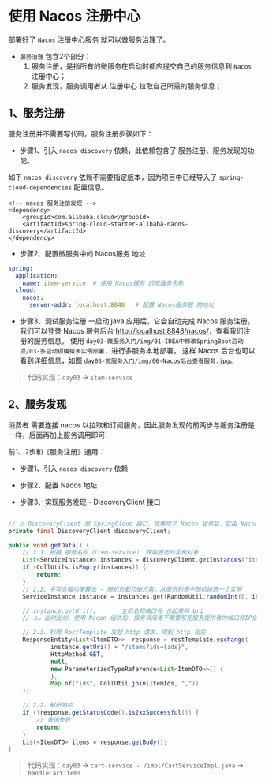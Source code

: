 # 使用 Nacos 注册中心
部署好了 `Nacos` 注册中心服务 就可以做服务治理了。

- `服务治理` 包含2个部分：
  1. 服务注册，是指所有的微服务在启动时都应提交自己的服务信息到 `Nacos` 注册中心；
  2. 服务发现，服务调用者从 注册中心 拉取自己所需的服务信息；

## 1、服务注册
服务注册并不需要写代码，服务注册步骤如下：

* 步骤1、引入 `nacos discovery` 依赖，此依赖包含了 服务注册、服务发现的功能。

如下 `nacos discovery` 依赖不需要指定版本，因为项目中已经导入了 `spring-cloud-dependencies` 配置信息。
```pom
<!-- nacos 服务注册发现 -->
<dependency>
    <groupId>com.alibaba.cloud</groupId>
    <artifactId>spring-cloud-starter-alibaba-nacos-discovery</artifactId>
</dependency>
```

* 步骤2、配置微服务中的 Nacos服务  地址
```yaml
spring:
  application:
    name: item-service  # 使用 Nacos服务 的微服务名称
  cloud:
    nacos:
      server-addr: localhost:8848   # 配置 Nacos服务器 的地址
```

* 步骤3、测试服务注册
一启动 java 应用后，它会自动完成 Nacos 服务注册。我们可以登录 Nacos 服务后台 <http://localhost:8848/nacos/>，查看我们注册的服务信息。
使用 `day03-微服务入门/img/01-IDEA中修改SpringBoot启动项/03-多启动项模拟多实例部署`，进行多服务本地部署， 这样 Nacos 后台也可以看到详细信息，如图 `day03-微服务入门/img/06-Nacos后台查看服务.jpg`。

> 代码实现：`day03` -> `item-service`

## 2、服务发现
消费者 需要连接 nacos 以拉取和订阅服务，因此服务发现的前两步与服务注册是一样，后面再加上服务调用即可:

前1、2步和《服务注册》通用：
* 步骤1、引入 `nacos discovery` 依赖
* 步骤2、配置 Nacos 地址

* 步骤3、实现服务发现 - DiscoveryClient 接口
```java

// ⚠️ DiscoveryClient 是 SpringCloud 接口，现集成了 Nacon 组件后，它由 Nacon 组件去实现，用于在微服务架构中动态获取服务实例信息‌。
private final DiscoveryClient discoveryClient;

public void getData() {
    // 2.1、根据 服务名称（item-service） 获取服务的实例对象
    List<ServiceInstance> instances = discoveryClient.getInstances("item-service");
    if (CollUtils.isEmpty(instances)) {
        return;
    }
    // 2.2、手写负载均衡算法 - 随机负载均衡方案，从服务列表中随机挑选一个实例
    ServiceInstance instance = instances.get(RandomUtil.randomInt(0, instances.size()));

    // instance.getUri();       主机名和端口号 合起来叫 Uri
    // ⚠️，此时此刻，使用 Nacon 组件后，服务调用者不需要写死服务提供者的端口和IP信息，而是每次通过 服务名称 动态获取它当前的 实例列表，还可以通过负载均衡从中获取一个可用的实例。

    // 2.3、利用 RestTemplate 发起 http 请求，得到 http 相应
    ResponseEntity<List<ItemDTO>>  response = restTemplate.exchange(
            instance.getUri() + "/items?ids={ids}",
            HttpMethod.GET,
            null,
            new ParameterizedTypeReference<List<ItemDTO>>() {
            },
            Map.of("ids", CollUtil.join(itemIds, ","))
    );

    // 2.2、解析响应
    if (!response.getStatusCode().is2xxSuccessful()) {
        // 查询失败
        return;
    }
    List<ItemDTO> items = response.getBody();
}
```

> 代码实现：`day03` ->  `cart-service - /impl/CartServiceImpl.java` -> `handleCartItems`